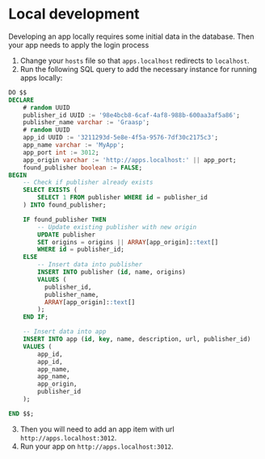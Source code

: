 # Local development

Developing an app locally requires some initial data in the database. Then your app needs to apply the login process

1. Change your `hosts` file so that `apps.localhost` redirects to `localhost`.
2. Run the following SQL query to add the necessary instance for running apps locally:

```sql
DO $$
DECLARE
    # random UUID
    publisher_id UUID := '98e4bcb8-6caf-4af8-988b-600aa3af5a86';
    publisher_name varchar := 'Graasp';
    # random UUID
    app_id UUID := '3211293d-5e8e-4f5a-9576-7df30c2175c3';
    app_name varchar := 'MyApp';
    app_port int := 3012;
    app_origin varchar := 'http://apps.localhost:' || app_port;
    found_publisher boolean := FALSE;
BEGIN
    -- Check if publisher already exists
    SELECT EXISTS (
        SELECT 1 FROM publisher WHERE id = publisher_id
    ) INTO found_publisher;

    IF found_publisher THEN
        -- Update existing publisher with new origin
        UPDATE publisher
        SET origins = origins || ARRAY[app_origin]::text[]
        WHERE id = publisher_id;
    ELSE
        -- Insert data into publisher
        INSERT INTO publisher (id, name, origins)
        VALUES (
          publisher_id,
          publisher_name,
          ARRAY[app_origin]::text[]
        );
    END IF;

    -- Insert data into app
    INSERT INTO app (id, key, name, description, url, publisher_id)
    VALUES (
        app_id,
        app_id,
        app_name,
        app_name,
        app_origin,
        publisher_id
    );

END $$;
```

3. Then you will need to add an app item with url `http://apps.localhost:3012`.
4. Run your app on `http://apps.localhost:3012`.
